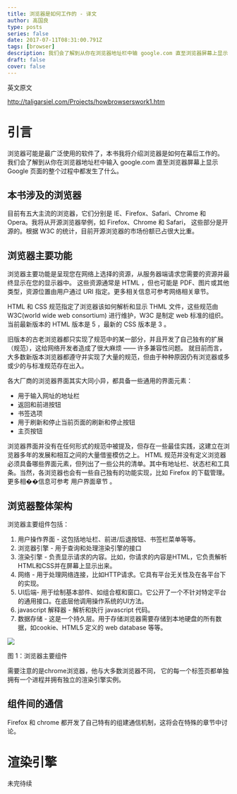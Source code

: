 ```yaml
---
title: 浏览器是如何工作的 - 译文
author: 高国良
type: posts
series: false
date: 2017-07-11T08:31:00.791Z
tags: [browser]
description: 我们会了解到从你在浏览器地址栏中输 google.com 直至浏览器屏幕上显示 Google 页面的整个过程中都发生了什么。
draft: false 
cover: false
---
```


英文原文

http://taligarsiel.com/Projects/howbrowserswork1.htm

# 引言

浏览器可能是最广泛使用的软件了，本书我将介绍浏览器是如何在幕后工作的。
我们会了解到从你在浏览器地址栏中输入 google.com 直至浏览器屏幕上显示 Google 页面的整个过程中都发生了什么。

## 本书涉及的浏览器

目前有五大主流的浏览器，它们分别是 IE、Firefox、Safari、Chrome 和 Opera。我将从开源浏览器举例，如 Firefox、Chrome 和 Safari，
这些部分是开源的。根据 W3C 的统计，目前开源浏览器的市场份额已占很大比重。

## 浏览器主要功能

浏览器主要功能是呈现您在网络上选择的资源，从服务器端请求您需要的资源并最终显示在您的显示器中。
这些资源通常是 HTML ，但也可能是 PDF、图片或其他类型，资源位置由用户通过 URI 指定。更多相关信息可参考网络相关章节。

HTML 和 CSS 规范指定了浏览器该如何解析和显示 THML 文件，这些规范由 W3C(world wide web consortium) 进行维护，W3C 是制定 web 标准的组织。
当前最新版本的 HTML 版本是 5 ，最新的 CSS 版本是 3 。

旧版本的古老浏览器都只实现了规范中的某一部分，并且开发了自己独有的扩展（规范），这给网络开发者造成了很大麻烦 —— 许多兼容性问题。
就目前而言，大多数新版本浏览器都遵守并实现了大量的规范，但由于种种原因仍有浏览器或多或少的与标准规范存在出入。

各大厂商的浏览器界面其实大同小异，都具备一些通用的界面元素：

* 用于输入网址的地址栏
* 返回和前进按钮
* 书签选项
* 用于刷新和停止当前页面的刷新和停止按钮
* 主页按钮

浏览器界面并没有在任何形式的规范中被提及，但存在一些最佳实践，这建立在浏览器多年的发展和相互之间的大量借鉴模仿之上。 HTML 规范并没有定义浏览器必须具备哪些界面元素，但列出了一些公共的清单。其中有地址栏、状态栏和工具条。当然，各浏览器也会有一些自己独有的功能实现，比如 Firefox 的下载管理。更多相��信息可参考 用户界面章节 。

## 浏览器整体架构

浏览器主要组件包括：

1. 用户操作界面 - 这包括地址栏、前进/后退按钮、书签栏菜单等等。
2. 浏览器引擎 - 用于查询和处理渲染引擎的接口
3. 渲染引擎 - 负责显示请求的内容。比如，你请求的内容是HTML，它负责解析HTML和CSS并在屏幕上显示出来。
4. 网络 - 用于处理网络连接，比如HTTP请求。它具有平台无关性及在各平台下的实现。
5. UI后端- 用于绘制基本部件、如组合框和窗口。它公开了一个不针对特定平台的通用接口。在底层他调用操作系统的UI方法。
6. javascript 解释器 - 解析和执行 javascript 代码。
7. 数据存储 - 这是一个持久层。用于存储浏览器需要存储到本地硬盘的所有数据，如cookie、HTML5 定义的 web database 等等。

![](634103-20151122224614874-165784236.png)

图 1：浏览器主要组件

需要注意的是chrome浏览器，他与大多数浏览器不同， 它的每一个标签页都单独拥有一个进程并拥有独立的渲染引擎实例。

## 组件间的通信

Firefox 和 chrome 都开发了自己特有的组建通信机制，这将会在特殊的章节中讨论。

# 渲染引擎

未完待续
